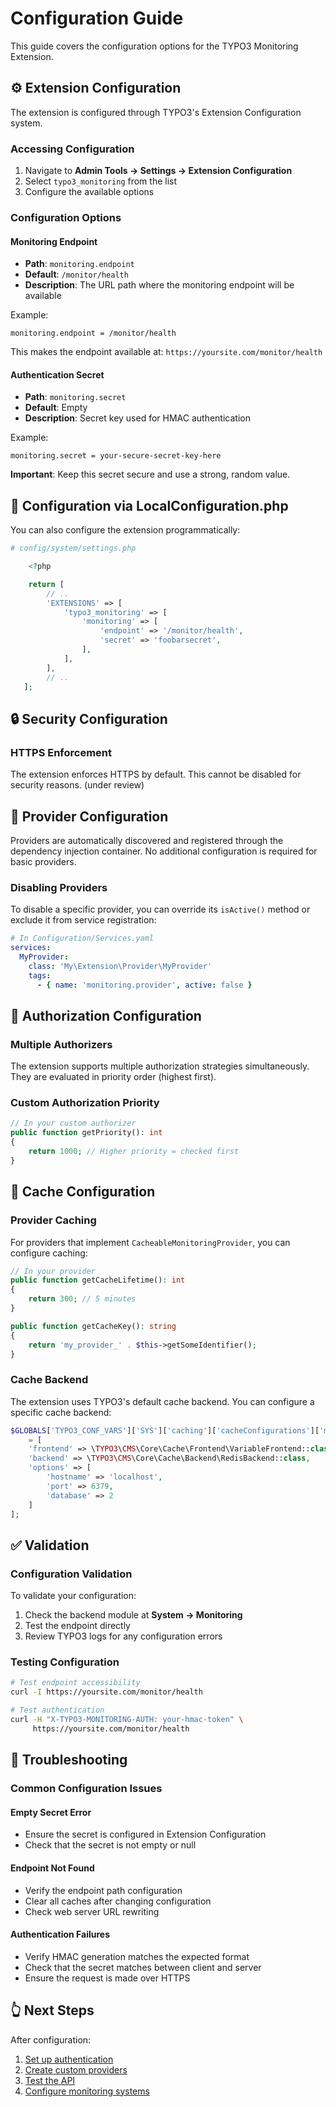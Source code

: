 # Configuration Guide

This guide covers the configuration options for the TYPO3 Monitoring Extension.

## ⚙️ Extension Configuration

The extension is configured through TYPO3's Extension Configuration system.

### Accessing Configuration

1. Navigate to **Admin Tools → Settings → Extension Configuration**
2. Select `typo3_monitoring` from the list
3. Configure the available options

### Configuration Options

#### Monitoring Endpoint
- **Path**: `monitoring.endpoint`
- **Default**: `/monitor/health`
- **Description**: The URL path where the monitoring endpoint will be available

Example:
```
monitoring.endpoint = /monitor/health
```

This makes the endpoint available at: `https://yoursite.com/monitor/health`

#### Authentication Secret
- **Path**: `monitoring.secret`
- **Default**: Empty
- **Description**: Secret key used for HMAC authentication

Example:
```
monitoring.secret = your-secure-secret-key-here
```

**Important**: Keep this secret secure and use a strong, random value.

## 📝 Configuration via LocalConfiguration.php

You can also configure the extension programmatically:

```php
# config/system/settings.php

    <?php

    return [
        // ..
        'EXTENSIONS' => [
            'typo3_monitoring' => [
                'monitoring' => [
                    'endpoint' => '/monitor/health',
                    'secret' => 'foobarsecret',
                ],
            ],
        ],
        // ..
   ];
```

## 🔒 Security Configuration

### HTTPS Enforcement

The extension enforces HTTPS by default. This cannot be disabled for security
reasons. (under review)

## 🔌 Provider Configuration

Providers are automatically discovered and registered through the dependency
injection container. No additional configuration is required for basic
providers.

### Disabling Providers

To disable a specific provider, you can override its `isActive()` method or
exclude it from service registration:

```yaml
# In Configuration/Services.yaml
services:
  MyProvider:
    class: 'My\Extension\Provider\MyProvider'
    tags:
      - { name: 'monitoring.provider', active: false }
```

## 🔐 Authorization Configuration

### Multiple Authorizers

The extension supports multiple authorization strategies simultaneously.
They are  evaluated in priority order (highest first).

### Custom Authorization Priority

```php
// In your custom authorizer
public function getPriority(): int
{
    return 1000; // Higher priority = checked first
}
```

## 💾 Cache Configuration

### Provider Caching

For providers that implement `CacheableMonitoringProvider`, you can configure
caching:

```php
// In your provider
public function getCacheLifetime(): int
{
    return 300; // 5 minutes
}

public function getCacheKey(): string
{
    return 'my_provider_' . $this->getSomeIdentifier();
}
```

### Cache Backend

The extension uses TYPO3's default cache backend. You can configure a specific
cache backend:

```php
$GLOBALS['TYPO3_CONF_VARS']['SYS']['caching']['cacheConfigurations']['monitoring']
    = [
    'frontend' => \TYPO3\CMS\Core\Cache\Frontend\VariableFrontend::class,
    'backend' => \TYPO3\CMS\Core\Cache\Backend\RedisBackend::class,
    'options' => [
        'hostname' => 'localhost',
        'port' => 6379,
        'database' => 2
    ]
];
```

## ✅ Validation

### Configuration Validation

To validate your configuration:

1. Check the backend module at **System → Monitoring**
2. Test the endpoint directly
3. Review TYPO3 logs for any configuration errors

### Testing Configuration

```bash
# Test endpoint accessibility
curl -I https://yoursite.com/monitor/health

# Test authentication
curl -H "X-TYPO3-MONITORING-AUTH: your-hmac-token" \
     https://yoursite.com/monitor/health
```

## 🔧 Troubleshooting

### Common Configuration Issues

#### Empty Secret Error
- Ensure the secret is configured in Extension Configuration
- Check that the secret is not empty or null

#### Endpoint Not Found
- Verify the endpoint path configuration
- Clear all caches after changing configuration
- Check web server URL rewriting

#### Authentication Failures
- Verify HMAC generation matches the expected format
- Check that the secret matches between client and server
- Ensure the request is made over HTTPS

## 👆 Next Steps

After configuration:

1. [Set up authentication](authorization.md)
2. [Create custom providers](providers.md)
3. [Test the API](api.md)
4. [Configure monitoring systems](api.md#monitoring-system-integration)
